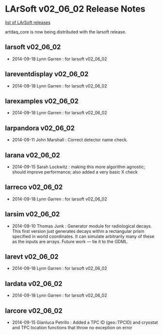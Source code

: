 # LArSoft v02_06_02 Release Notes

[list of LArSoft releases](LArSoft_release_list)

artdaq_core is now being distributed with the larsoft release.

## larsoft v02_06_02

-   2014-09-18 Lynn Garren : for larsoft v02_06_02

## lareventdisplay v02_06_02

-   2014-09-18 Lynn Garren : for larsoft v02_06_02

## larexamples v02_06_02

-   2014-09-18 Lynn Garren : for larsoft v02_06_02

## larpandora v02_06_02

-   2014-09-11 John Marshall : Correct detector name check.

## larana v02_06_02

-   2014-09-15 Sarah Lockwitz : making this more algorithm agnostic; should improve performance; also added a very basic X check

## larreco v02_06_02

-   2014-09-18 Lynn Garren : for larsoft v02_06_02

## larsim v02_06_02

-   2014-09-10 Thomas Junk : Generator module for radiological decays. This first version just generates decays within a rectangular prism specified in world coordinates. It can simulate arbitrarily many of these as the inputs are arrays. Future work — tie it to the GDML.

## larevt v02_06_02

-   2014-09-18 Lynn Garren : for larsoft v02_06_02

## lardata v02_06_02

-   2014-09-18 Lynn Garren : for larsoft v02_06_02

## larcore v02_06_02

-   2014-09-15 Gianluca Petrillo : Added a TPC ID (geo::TPCID) and cryostat and TPC location functions that throw no exception on error
